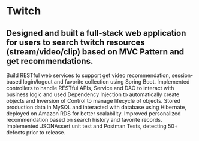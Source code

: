 # Twitch
## Designed and built a full-stack web application for users to search twitch resources (stream/video/clip) based on MVC Pattern and get recommendations.
Build RESTful web services to support get video recommendation, session-based login/logout and favorite collection using Spring Boot.
Implemented controllers to handle RESTful APIs, Service and DAO to interact with business logic and used Dependency Injection to automatically create objects and Inversion of Control to manage lifecycle of objects.
Stored production data in MySQL and interacted with database using Hibernate, deployed on Amazon RDS for better scalability.
Improved personalized recommendation based on search history and favorite records.
Implemented JSONAssert unit test and Postman Tests, detecting 50+ defects prior to release.
